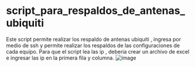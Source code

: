 # script_para_respaldos_de_antenas_ubiquiti
Este script permite realizar los respaldo de antenas ubiquiti , ingresa por medio de ssh y permite realizar los respaldos de las configuraciones de cada equipo.
Para que el script lea las ip , deberia crear un archivo de excel e ingresar las ip en la primera fila y columna.
![image](https://github.com/Alb3in15/script_para_respaldos_de_antenas_ubiquiti/assets/45858491/3b37e44e-21a6-4d59-a673-b901b610c09f)
